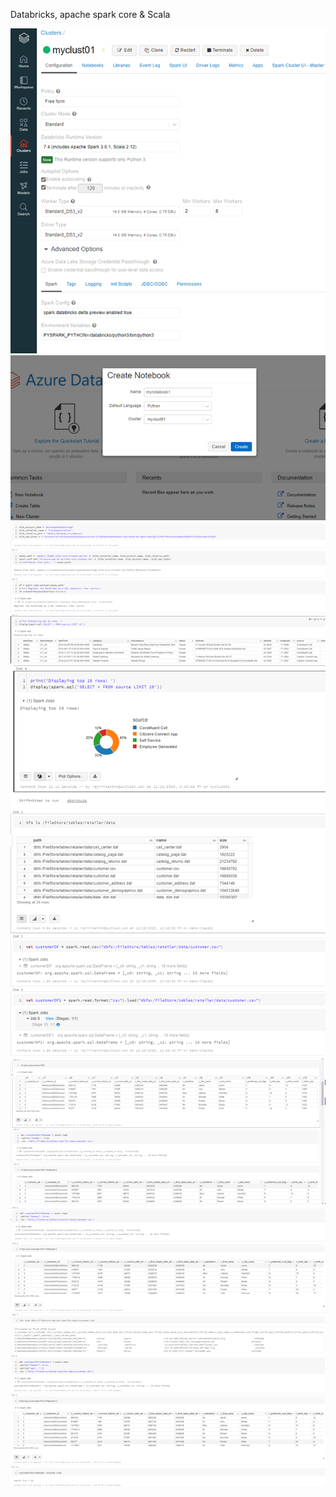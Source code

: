 Databricks, apache spark core & Scala

<img src="images/image1.png">

<img src="images/image2.png">

<img src="images/image3.png">

<img src="images/image4.png">

<img src="images/image5.png">

<img src="images/image6.png">

<img src="images/image7.png">

<img src="images/image8.png">

